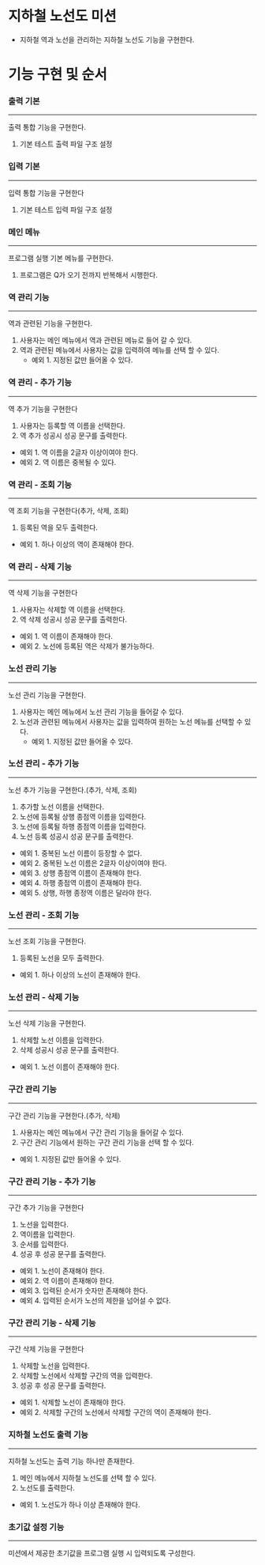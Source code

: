 # **지하철 노선도 미션**

- 지하철 역과 노선을 관리하는 지하철 노선도 기능을 구현한다.

# **기능 구현 및 순서**

### 출력 기본

---

출력 통합 기능을 구현한다.

1. 기본 테스트 출력 파일 구조 설정

### 입력 기본

---

입력 통합 기능을 구현한다

1. 기본 테스트 입력 파일 구조 설정

### 메인 메뉴

---

프로그램 실행 기본 메뉴를 구현한다.

1. 프로그램은 Q가 오기 전까지 반복해서 시행한다.

### 역 관리 기능

---

역과 관련된 기능을 구현한다.

1. 사용자는 메인 메뉴에서 역과 관련된 메뉴로 들어 갈 수 있다.
2. 역과 관련된 메뉴에서 사용자는 값을 입력하여 메뉴를 선택 할 수 있다.
    - 예외 1. 지정된 값만 들어올 수 있다.

### 역 관리 - 추가 기능

---

역 추가 기능을 구현한다

1. 사용자는 등록할 역 이름을 선택한다.
2. 역 추가 성공시 성공 문구를 출력한다.

- 예외 1. 역 이름을 2글자 이상이여야 한다.
- 예외 2. 역 이름은 중복될 수 있다.

### 역 관리 - 조회 기능

---

역 조회 기능을 구현한다(추가, 삭제, 조회)

1. 등록된 역을 모두 출력한다.

- 예외 1. 하나 이상의 역이 존재해야 한다.

### 역 관리 - 삭제 기능

---

역 삭제 기능을 구현한다

1. 사용자는 삭제할 역 이름을 선택한다.
2. 역 삭제 성공시 성공 문구를 출력한다.

- 예외 1. 역 이름이 존재해야 한다.
- 예외 2. 노선에 등록된 역은 삭제가 불가능하다.

### 노선 관리 기능

---

노선 관리 기능을 구현한다.

1. 사용자는 메인 메뉴에서 노선 관리 기능을 들어갈 수 있다.
2. 노선과 관련된 메뉴에서 사용자는 값을 입력하여 원하는 노선 메뉴를 선택할 수 있다.
    - 예외 1. 지정된 값만 들어올 수 있다.

### 노선 관리 - 추가 기능

---

노선 추가 기능을 구현한다.(추가, 삭제, 조회)

1. 추가할 노선 이름을 선택한다.
2. 노선에 등록될 상행 종점역 이름을 입력한다.
3. 노선에 등록될 하행 종점역 이름을 입력한다.
4. 노선 등록 성공시 성공 문구를 출력한다.

- 예외 1. 중복된 노선 이름이 등장할 수 없다.
- 예외 2. 중복된 노선 이름은 2글자 이상이여야 한다.
- 예외 3. 상행 종점역 이름이 존재해야 한다.
- 예외 4. 하행 종점역 이름이 존재해야 한다.
- 예외 5. 상행, 하행 종정역 이름은 달라야 한다.

### 노선 관리 - 조회 기능

---

노선 조회 기능을 구현한다.

1. 등록된 노선을 모두 출력한다.

- 예외 1. 하나 이상의 노선이 존재해야 한다.

### 노선 관리 - 삭제 기능

---

노선 삭제 기능을 구현한다.

1. 삭제할 노선 이름을 입력한다.
2. 삭제 성공시 성공 문구를 출력한다.

- 예외 1. 노선 이름이 존재해야 한다.

### 구간 관리 기능

---

구간 관리 기능을 구현한다.(추가, 삭제)

1. 사용자는 메인 메뉴에서 구간 관리 기능을 들어갈 수 있다.
2. 구간 관리 기능에서 원하는 구간 관리 기능을 선택 할 수 있다.

- 예외 1. 지정된 값만 들어올 수 있다.

### 구간 관리 기능 - 추가 기능

---

구간 추가 기능을 구현한다

1.  노선을 입력한다.
2. 역이름을 입력한다.
3. 순서를 입력한다.
4. 성공 후 성공 문구를 출력한다.

- 예외 1. 노선이 존재해야 한다.
- 예외 2. 역 이름이 존재해야 한다.
- 예외 3. 입력된 순서가 숫자만 존재해야 한다.
- 예외 4. 입력된 순서가 노선의 제한을 넘어설 수 없다.

### 구간 관리 기능 - 삭제 기능

---

구간 삭제 기능을 구현한다

1. 삭제할 노선을 입력한다.
2. 삭제할 노선에서 삭제할 구간의 역을 입력한다.
3. 성공 후 성공 문구를 출력한다.

- 예외 1. 삭제할 노선이 존재해야 한다.
- 예외 2. 삭제할 구간의 노선에서 삭제할 구간의 역이 존재해야 한다.

### 지하철 노선도 출력 기능

---

지하철 노선도는 출력 기능 하나만 존재한다.

1. 메인 메뉴에서 지하철 노선도를 선택 할 수 있다.
2. 노선도를 출력한다.

- 예외 1. 노선도가 하나 이상 존재해야 한다.

### 초기값 설정 기능

---

미션에서 제공한 초기값을 프로그램 실행 시 입력되도록 구성한다.
